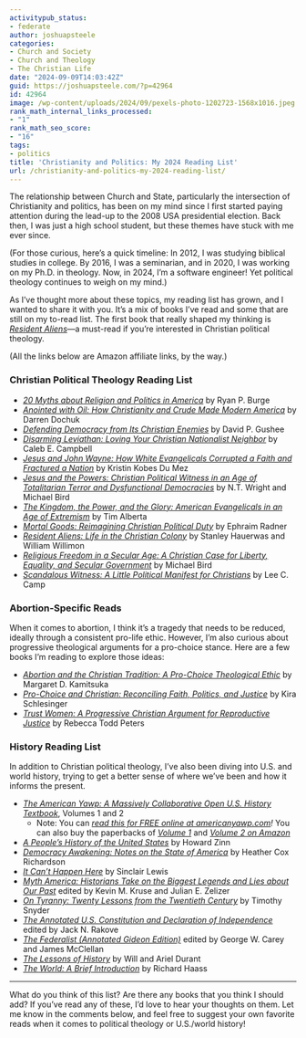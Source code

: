 ```yaml
---
activitypub_status:
- federate
author: joshuapsteele
categories:
- Church and Society
- Church and Theology
- The Christian Life
date: "2024-09-09T14:03:42Z"
guid: https://joshuapsteele.com/?p=42964
id: 42964
image: /wp-content/uploads/2024/09/pexels-photo-1202723-1568x1016.jpeg
rank_math_internal_links_processed:
- "1"
rank_math_seo_score:
- "16"
tags:
- politics
title: 'Christianity and Politics: My 2024 Reading List'
url: /christianity-and-politics-my-2024-reading-list/
---
```


The relationship between Church and State, particularly the intersection of Christianity and politics, has been on my mind since I first started paying attention during the lead-up to the 2008 USA presidential election. Back then, I was just a high school student, but these themes have stuck with me ever since.

(For those curious, here’s a quick timeline: In 2012, I was studying biblical studies in college. By 2016, I was a seminarian, and in 2020, I was working on my Ph.D. in theology. Now, in 2024, I’m a software engineer! Yet political theology continues to weigh on my mind.)

As I’ve thought more about these topics, my reading list has grown, and I wanted to share it with you. It’s a mix of books I’ve read and some that are still on my to-read list. The first book that really shaped my thinking is *[Resident Aliens](https://amzn.to/43msglF)*—a must-read if you’re interested in Christian political theology.

(All the links below are Amazon affiliate links, by the way.)

### Christian Political Theology Reading List

- *[20 Myths about Religion and Politics in America](https://amzn.to/4ebfuLH)* by Ryan P. Burge
- *[Anointed with Oil: How Christianity and Crude Made Modern America](https://amzn.to/3zeJSW6)* by Darren Dochuk
- *[Defending Democracy from Its Christian Enemies](https://amzn.to/3MBkjSj)* by David P. Gushee
- *[Disarming Leviathan: Loving Your Christian Nationalist Neighbor](https://amzn.to/4eikNIy)* by Caleb E. Campbell
- *[Jesus and John Wayne: How White Evangelicals Corrupted a Faith and Fractured a Nation](https://amzn.to/3ZcuPqx)* by Kristin Kobes Du Mez
- *[Jesus and the Powers: Christian Political Witness in an Age of Totalitarian Terror and Dysfunctional Democracies](https://amzn.to/49YDBLu)* by N.T. Wright and Michael Bird
- *[The Kingdom, the Power, and the Glory: American Evangelicals in an Age of Extremism](https://amzn.to/3Xi9ysL)* by Tim Alberta
- *[Mortal Goods: Reimagining Christian Political Duty](https://amzn.to/4d0kr8o)* by Ephraim Radner
- *[Resident Aliens: Life in the Christian Colony](https://amzn.to/43msglF)* by Stanley Hauerwas and William Willimon
- *[Religious Freedom in a Secular Age: A Christian Case for Liberty, Equality, and Secular Government](https://amzn.to/4a3XVdU)* by Michael Bird
- *[Scandalous Witness: A Little Political Manifest for Christians](https://amzn.to/47n9RaE)* by Lee C. Camp

### Abortion-Specific Reads

When it comes to abortion, I think it’s a tragedy that needs to be reduced, ideally through a consistent pro-life ethic. However, I’m also curious about progressive theological arguments for a pro-choice stance. Here are a few books I’m reading to explore those ideas:

- *[Abortion and the Christian Tradition: A Pro-Choice Theological Ethic](https://amzn.to/4eh6V1f)* by Margaret D. Kamitsuka
- *[Pro-Choice and Christian: Reconciling Faith, Politics, and Justice](https://amzn.to/3Xh0lkt)* by Kira Schlesinger
- *[Trust Women: A Progressive Christian Argument for Reproductive Justice](https://amzn.to/3XmUCcW)* by Rebecca Todd Peters

### History Reading List

In addition to Christian political theology, I’ve also been diving into U.S. and world history, trying to get a better sense of where we’ve been and how it informs the present.

- *[The American Yawp: A Massively Collaborative Open U.S. History Textbook](http://www.americanyawp.com/)*, Volumes 1 and 2 
    - Note: You can *[read this for FREE online at americanyawp.com](http://www.americanyawp.com/)!* You can also buy the paperbacks of *[Volume 1](https://amzn.to/4dUWuRd)* and *[Volume 2 on Amazon](https://amzn.to/3XhFnSK)*
- *[A People’s History of the United States](https://amzn.to/3zkBS5N)* by Howard Zinn
- *[Democracy Awakening: Notes on the State of America](https://amzn.to/47isVqo)* by Heather Cox Richardson
- *[It Can’t Happen Here](https://amzn.to/3XzBdXD)* by Sinclair Lewis
- *[Myth America: Historians Take on the Biggest Legends and Lies about Our Past](https://amzn.to/4d1KXyl)* edited by Kevin M. Kruse and Julian E. Zelizer
- *[On Tyranny: Twenty Lessons from the Twentieth Century](https://amzn.to/3XgZr7z)* by Timothy Snyder
- *[The Annotated U.S. Constitution and Declaration of Independence](https://amzn.to/47jfG8M)* edited by Jack N. Rakove
- *[The Federalist (Annotated Gideon Edition)](https://amzn.to/3AZ1tC0)* edited by George W. Carey and James McClellan
- *[The Lessons of History](https://amzn.to/4d0D3FB)* by Will and Ariel Durant
- *[The World: A Brief Introduction](https://amzn.to/3zg1j8H)* by Richard Haass

---

What do you think of this list? Are there any books that you think I should add? If you’ve read any of these, I’d love to hear your thoughts on them. Let me know in the comments below, and feel free to suggest your own favorite reads when it comes to political theology or U.S./world history!